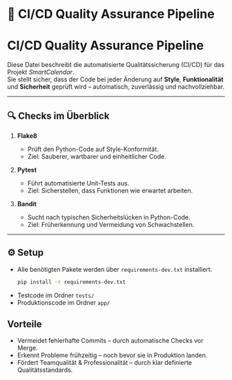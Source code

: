 # 🚀 CI/CD Quality Assurance Pipeline

# CI/CD Quality Assurance Pipeline

Diese Datei beschreibt die automatisierte Qualitätssicherung (CI/CD) für das Projekt _SmartCalendar_.  
Sie stellt sicher, dass der Code bei jeder Änderung auf **Style**, **Funktionalität** und **Sicherheit** geprüft wird – automatisch, zuverlässig und nachvollziehbar.

---

## 🔍 Checks im Überblick

1. **Flake8**
   - Prüft den Python-Code auf Style-Konformität.
   - Ziel: Sauberer, wartbarer und einheitlicher Code.

2. **Pytest**
   - Führt automatisierte Unit-Tests aus.
   - Ziel: Sicherstellen, dass Funktionen wie erwartet arbeiten.

3. **Bandit**
   - Sucht nach typischen Sicherheitslücken in Python-Code.
   - Ziel: Früherkennung und Vermeidung von Schwachstellen.

---

## ⚙️ Setup

- Alle benötigten Pakete werden über `requirements-dev.txt` installiert.
  ```bash
  pip install -r requirements-dev.txt
- Testcode im Ordner `tests/`
- Produktionscode im Ordner `app/`

## Vorteile

- Vermeidet fehlerhafte Commits – durch automatische Checks vor Merge.
- Erkennt Probleme frühzeitig – noch bevor sie in Produktion landen.
- Fördert Teamqualität & Professionalität – durch klar definierte Qualitätsstandards.